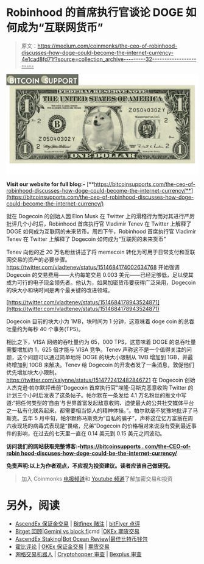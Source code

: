 # Robinhood 的首席执行官谈论 DOGE 如何成为“互联网货币”

> 原文：<https://medium.com/coinmonks/the-ceo-of-robinhood-discusses-how-doge-could-become-the-internet-currency-4e1cad8fd71f?source=collection_archive---------32----------------------->

![](img/b7e81a41777dfa3bc06c2aa702609384.png)

**Visit our website for full blog:-** [**https://bitcoinsupports.com/the-ceo-of-robinhood-discusses-how-doge-could-become-the-internet-currency/**](https://bitcoinsupports.com/the-ceo-of-robinhood-discusses-how-doge-could-become-the-internet-currency/)

就在 Dogecoin 的创始人因 Elon Musk 在 Twitter 上的滑稽行为而对其进行严厉批评几个小时后，Robinhood 首席执行官 Vladimir Tenev 在 Twitter 上解释了 DOGE 如何成为互联网的未来货币。周四下午，Robinhood 首席执行官 Vladimir Tenev 在 Twitter 上解释了 Dogecoin 如何成为“互联网的未来货币”

Tenev 向他的近 20 万名粉丝讲述了将 memecoin 转化为可用于日常支付和互联网交易的资产的必要步骤。https://twitter.com/vladtenev/status/1514684174002634768 开始强调 Dogecoin 的交易费用——大约每笔交易 0.003 美元——已经足够低，足以使其成为可行的电子现金领先者。他认为，如果加密货币要获得广泛采用，Dogecoin 的块大小和块时间是两个最关键的改进领域。

[https://twitter.com/vladtenev/status/1514684178943524871](https://twitter.com/vladtenev/status/1514684178943524871)

Dogecoin 目前的块大小为 1MB，块时间为 1 分钟，这意味着 doge coin 的总吞吐量约为每秒 40 个事务(TPS)。

相比之下，VISA 网络的吞吐量约为 65，000 TPS，这意味着 DOGE 的总吞吐量需要增加约 1，625 倍才能与 VISA 竞争。Tenev 声称这不是一个值得关注的问题，这个问题可以通过简单地将 DOGE 的块大小限制从 1MB 增加到 1GB，并最终增加到 10GB 来解决。Tenev 给 Dogecoin 的开发者发了一条消息，敦促他们优先增加块大小限制。https://twitter.com/kaiynne/status/1514772412482846721 在 Dogecoin 创始人杰克逊·帕尔默抨击前“Dogecoin 首席执行官”埃隆·马斯克恶意收购 Twitter 的计划三个小时后发表了这条帖子。帕尔默在一条发给 4.1 万名粉丝的推文中写道:“把任何类型的‘自由’与世界首富发起敌意收购、迫使最大的公共社交媒体平台之一私有化联系起来，都需要相当惊人的精神体操。”。帕尔默毫不犹豫地批评了马斯克。去年 5 月中旬，帕尔默称马斯克为“自私的骗子”，声称这位亿万富翁在周六夜现场的病毒式表现是“畏缩，兄弟”Dogecoin 的价格相对来说没有受到最近事件的影响，在过去的七天里一直在 0.14 美元到 0.15 美元之间波动。

**访问我们的网站获取完整博客:-**[**https://bitcoinsupports . com/the-CEO-of-robin hood-discuses-how-doge-could-be-the-internet-currency/**](https://bitcoinsupports.com/the-ceo-of-robinhood-discusses-how-doge-could-become-the-internet-currency/)

**免责声明:以上为作者观点，不应视为投资建议。读者应该自己做研究。**

> 加入 Coinmonks [电报频道](https://t.me/coincodecap)和 [Youtube 频道](https://www.youtube.com/c/coinmonks/videos)了解加密交易和投资

# 另外，阅读

*   [AscendEx 保证金交易](https://coincodecap.com/ascendex-margin-trading) | [Bitfinex 赌注](https://coincodecap.com/bitfinex-staking) | [bitFlyer 点评](https://coincodecap.com/bitflyer-review)
*   [Bitget 回顾](https://coincodecap.com/bitget-review)|[Gemini vs block fi](https://coincodecap.com/gemini-vs-blockfi)cmd |[OKEx 期货交易](https://coincodecap.com/okex-futures-trading)
*   [AscendEx Staking](https://coincodecap.com/ascendex-staking)|[Bot Ocean Review](https://coincodecap.com/bot-ocean-review)|[最佳比特币钱包](https://coincodecap.com/bitcoin-wallets-india)
*   [霍比评论](https://coincodecap.com/huobi-review) | [OKEx 保证金交易](https://coincodecap.com/okex-margin-trading) | [期货交易](https://coincodecap.com/futures-trading)
*   [网格交易机器人](https://coincodecap.com/grid-trading) | [Cryptohopper 审查](/coinmonks/cryptohopper-review-a388ff5bae88) | [Bexplus 审查](https://coincodecap.com/bexplus-review)